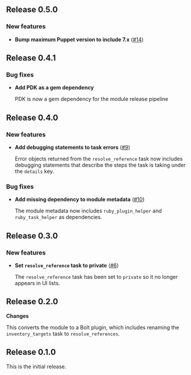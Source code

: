 ## Release 0.5.0

### New features

* **Bump maximum Puppet version to include 7.x** ([#14](https://github.com/puppetlabs/puppetlabs-azure_inventory/pull/14))

## Release 0.4.1

### Bug fixes

* **Add PDK as a gem dependency**

  PDK is now a gem dependency for the module release pipeline

## Release 0.4.0

### New features

* **Add debugging statements to task errors**
  ([#9](https://github.com/puppetlabs/puppetlabs-azure_inventory/pull/9))

  Error objects returned from the `resolve_reference` task now includes
  debugging statements that describe the steps the task is taking under
  the `details` key.

### Bug fixes

* **Add missing dependency to module metadata**
  ([#10](https://github.com/puppetlabs/puppetlabs-azure_inventory/pull/9))

  The module metadata now includes `ruby_plugin_helper` and `ruby_task_helper`
  as dependencies.

## Release 0.3.0

### New features

* **Set `resolve_reference` task to private** ([#6](https://github.com/puppetlabs/puppetlabs-azure_inventory/pull/6))

    The `resolve_reference` task has been set to `private` so it no longer appears in UI lists.

## Release 0.2.0

**Changes**

This converts the module to a Bolt plugin, which includes renaming the `inventory_targets` task to `resolve_references`.

## Release 0.1.0

This is the initial release.
